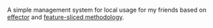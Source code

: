 A simple management system for local usage for my friends based on [effector](https://effector.dev/) and [feature-sliced methodology](https://feature-sliced.design/).